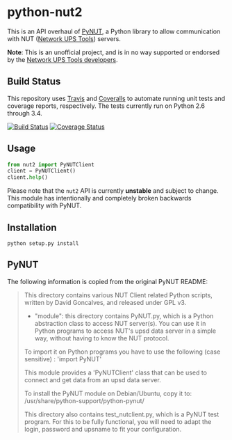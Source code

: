python-nut2
===========

This is an API overhaul of [PyNUT](https://github.com/networkupstools/nut/tree/master/scripts/python),
a Python library to allow communication with NUT ([Network UPS Tools](http://www.networkupstools.org/))
servers.

**Note**: This is an unofficial project, and is in no way supported or
endorsed by the [Network UPS Tools developers](https://github.com/networkupstools).

## Build Status

This repository uses [Travis](https://travis-ci.org/) and
[Coveralls](https://coveralls.io/) to automate running unit tests and
coverage reports, respectively. The tests currently run on Python 2.6
through 3.4.

[![Build Status](https://travis-ci.org/george2/python-nut2.svg?branch=master)](https://travis-ci.org/george2/python-nut2)
[![Coverage Status](https://coveralls.io/repos/george2/python-nut2/badge.png)](https://coveralls.io/r/george2/python-nut2)

## Usage

```python
from nut2 import PyNUTClient
client = PyNUTClient()
client.help()
```

Please note that the `nut2` API is currently **unstable** and subject to
change. This module has intentionally and completely broken backwards
compatibility with PyNUT.

## Installation

    python setup.py install

## PyNUT

The following information is copied from the original PyNUT README:

> This directory contains various NUT Client related Python scripts, written by
> David Goncalves, and released under GPL v3.
> 
> * "module": this directory contains PyNUT.py, which is a Python abstraction
> class to access NUT server(s). You can use it in Python programs to access NUT's
> upsd data server in a simple way, without having to know the NUT protocol.
> 
> To import it on Python programs you have to use the following (case sensitive) :
> 'import PyNUT'
> 
> This module provides a 'PyNUTClient' class that can be used to connect and get
> data from an upsd data server.
> 
> To install the PyNUT module on Debian/Ubuntu, copy it to:
> /usr/share/python-support/python-pynut/
> 
> This directory also contains test_nutclient.py, which is a PyNUT test program.
> For this to be fully functional, you will need to adapt the login, password and
> upsname to fit your configuration.
